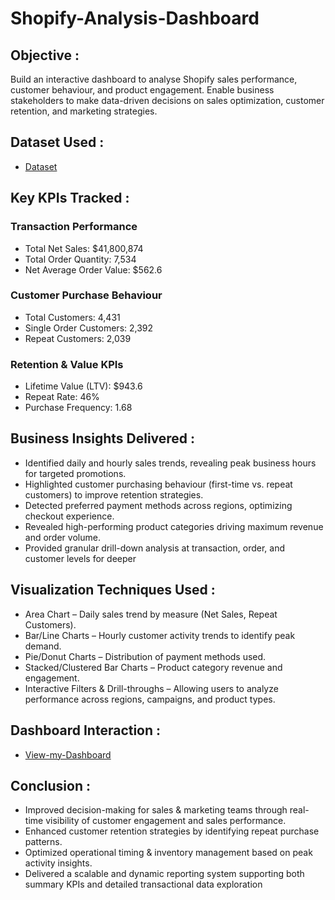 # Shopify-Analysis-Dashboard

## Objective : 
Build an interactive dashboard to analyse Shopify sales performance, customer behaviour, and product engagement. Enable business stakeholders to make data-driven decisions on sales optimization, customer retention, and marketing strategies.

## Dataset Used :
- <a href="https://github.com/RahulPrasad22/Shopify-Analysis-Dashboard/blob/main/Shopify%20Sales.xlsx">Dataset</a>

## Key KPIs Tracked :

### Transaction Performance
-	Total Net Sales: $41,800,874
-	Total Order Quantity: 7,534
-	Net Average Order Value: $562.6
### Customer Purchase Behaviour
-	Total Customers: 4,431
-	Single Order Customers: 2,392
-	Repeat Customers: 2,039
  ### Retention & Value KPIs
-	Lifetime Value (LTV): $943.6
-	Repeat Rate: 46%
-	Purchase Frequency: 1.68

## Business Insights Delivered :
-	Identified daily and hourly sales trends, revealing peak business hours for targeted promotions.
-	Highlighted customer purchasing behaviour (first-time vs. repeat customers) to improve retention strategies.
-	Detected preferred payment methods across regions, optimizing checkout experience.
-	Revealed high-performing product categories driving maximum revenue and order volume.
-	Provided granular drill-down analysis at transaction, order, and customer levels for deeper

## Visualization Techniques Used :
-	Area Chart – Daily sales trend by measure (Net Sales, Repeat Customers).
-	Bar/Line Charts – Hourly customer activity trends to identify peak demand.
-	Pie/Donut Charts – Distribution of payment methods used.
-	Stacked/Clustered Bar Charts – Product category revenue and engagement.
-	Interactive Filters & Drill-throughs – Allowing users to analyze performance across regions, campaigns, and product types.

## Dashboard Interaction :
- <a href="https://app.powerbi.com/view?r=eyJrIjoiZDU4ZmNiNmYtZWQxOC00YWY4LTkxYTUtMWQ0ZmFlYmY4MzgwIiwidCI6ImU0YzUzOWI2LWMyNGEtNDdhMi1iMjg2LWJlN2ZhZTIzYmJjYyJ9">View-my-Dashboard</a>

## Conclusion :
-	Improved decision-making for sales & marketing teams through real-time visibility of customer engagement and sales performance.
-	Enhanced customer retention strategies by identifying repeat purchase patterns.
-	Optimized operational timing & inventory management based on peak activity insights.
-	Delivered a scalable and dynamic reporting system supporting both summary KPIs and detailed transactional data exploration






